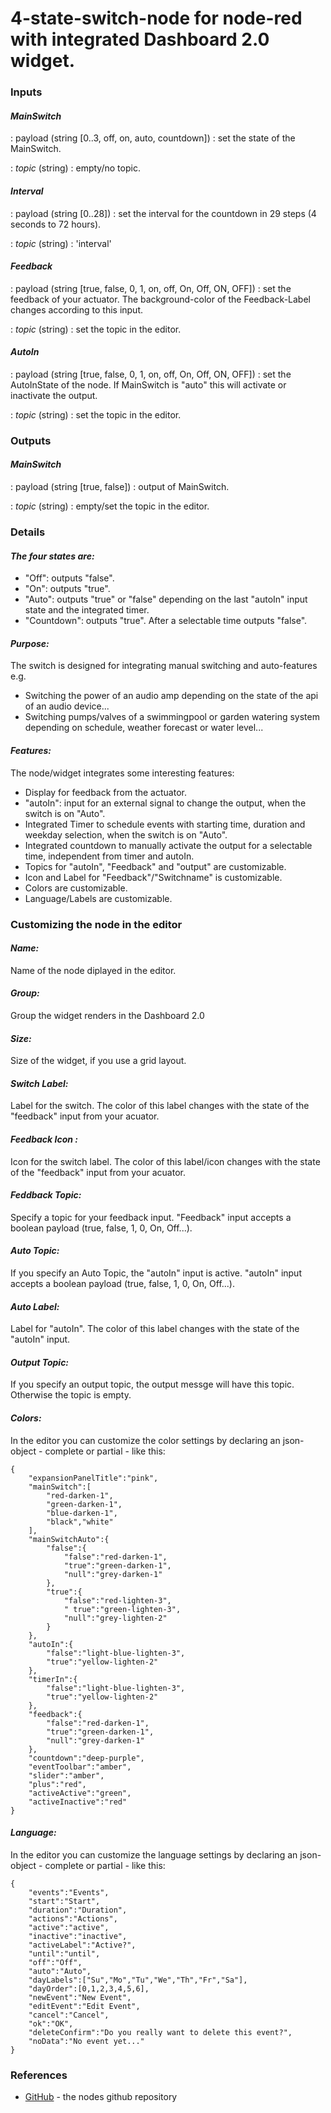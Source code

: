 # 4-state-switch-node for node-red with integrated Dashboard 2.0 widget.

### Inputs
#### *MainSwitch*
: payload (string [0..3, off, on, auto, countdown]) : set the state of the MainSwitch.

: *topic* (string) : empty/no topic.

#### *Interval*
: payload (string [0..28]) : set the interval for the countdown in 29 steps (4 seconds to 72 hours).

: *topic* (string) : 'interval'

#### *Feedback*
: payload (string [true, false, 0, 1, on, off, On, Off, ON, OFF]) : set the feedback of your actuator. The background-color of the Feedback-Label changes according to this input.

: *topic* (string) : set the topic in the editor.

#### *AutoIn*
: payload (string [true, false, 0, 1, on, off, On, Off, ON, OFF]) : set the AutoInState of the node. If MainSwitch is "auto" this will activate or inactivate the output.

: *topic* (string) : set the topic in the editor.

### Outputs
#### *MainSwitch*
: payload (string [true, false]) : output of MainSwitch.

: *topic* (string) : empty/set the topic in the editor.

### Details

#### *The four states are:*
- "Off": outputs "false".
- "On": outputs "true".
- "Auto": outputs "true" or "false" depending on the last "autoIn" input state and the integrated timer.
- "Countdown": outputs "true". After a selectable time outputs "false".


#### *Purpose:*
The switch is designed for integrating manual switching and auto-features e.g.
- Switching the power of an audio amp depending on the state of the api of an audio device...
- Switching pumps/valves of a swimmingpool or garden watering system depending on schedule, weather forecast or water level...


#### *Features:*
The node/widget integrates some interesting features:
- Display for feedback from the actuator.
- "autoIn": input for an external signal to change the output, when the switch is on "Auto".
- Integrated Timer to schedule events with starting time, duration and weekday selection, when the switch is on "Auto".
- Integrated countdown to manually activate the output for a selectable time, independent from timer and autoIn.
- Topics for "autoIn", "Feedback" and "output" are customizable.
- Icon and Label for "Feedback"/"Switchname" is customizable.
- Colors are customizable.
- Language/Labels are customizable.

### Customizing the node in the editor

#### *Name:*
Name of the node diplayed in the editor.

#### *Group:*
Group the widget renders in the Dashboard 2.0

#### *Size:*
Size of the widget, if you use a grid layout.

#### *Switch Label:*
Label for the switch. The color of this label changes with the state of the "feedback" input from your acuator.

#### *Feedback Icon :*
Icon for the switch label. The color of this label/icon changes with the state of the "feedback" input from your acuator.

#### *Feddback Topic:*
Specify a topic for your feedback input. "Feedback" input accepts a boolean payload (true, false, 1, 0, On, Off...).

#### *Auto Topic:*
If you specify an Auto Topic, the "autoIn" input is active. "autoIn" input accepts a boolean payload (true, false, 1, 0, On, Off...).

#### *Auto Label:*
Label for "autoIn". The color of this label changes with the state of the "autoIn" input.

#### *Output Topic:*
If you specify an output topic, the output messge will have this topic. Otherwise the topic is empty.

#### *Colors:*
In the editor you can customize the color settings by declaring an json-object - complete or partial - like this:
```
{
    "expansionPanelTitle":"pink",
    "mainSwitch":[
        "red-darken-1",
        "green-darken-1",
        "blue-darken-1",
        "black","white"
    ],
    "mainSwitchAuto":{
        "false":{
            "false":"red-darken-1",
            "true":"green-darken-1",
            "null":"grey-darken-1"
        },
        "true":{
            "false":"red-lighten-3",
            " true":"green-lighten-3",
            "null":"grey-lighten-2"
        }
    },
    "autoIn":{
        "false":"light-blue-lighten-3",
        "true":"yellow-lighten-2"
    },
    "timerIn":{
        "false":"light-blue-lighten-3",
        "true":"yellow-lighten-2"
    },
    "feedback":{
        "false":"red-darken-1",
        "true":"green-darken-1",
        "null":"grey-darken-1"
    },
    "countdown":"deep-purple",
    "eventToolbar":"amber",
    "slider":"amber",
    "plus":"red",
    "activeActive":"green",
    "activeInactive":"red"
}
```

#### *Language:*
In the editor you can customize the language settings by declaring an json-object - complete or partial - like this:
```
{
    "events":"Events",
    "start":"Start",
    "duration":"Duration",
    "actions":"Actions",
    "active":"active",
    "inactive":"inactive",
    "activeLabel":"Active?",
    "until":"until",
    "off":"Off",
    "auto":"Auto",
    "dayLabels":["Su","Mo","Tu","We","Th","Fr","Sa"],
    "dayOrder":[0,1,2,3,4,5,6],
    "newEvent":"New Event",
    "editEvent":"Edit Event",
    "cancel":"Cancel",
    "ok":"OK",
    "deleteConfirm":"Do you really want to delete this event?",
    "noData":"No event yet..."
}
```

### References

 - [GitHub](https://github.com/beckflorian/ui-mainswitch) - the nodes github repository
